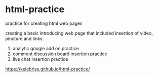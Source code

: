 # html-practice
practice for creating html web pages

creating a basic introducing web page that included insertion of video, pincture and links.

<additional function>
  
1. analytic google add on practice
2. comment discussion board insertion practice
3. live chat insertion practice

https://kelebriss.github.io/html-practice/
